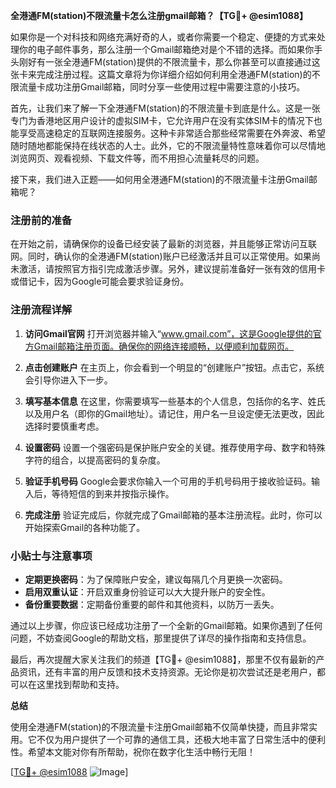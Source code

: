 **全港通FM(station)不限流量卡怎么注册gmail邮箱？【TG💪+ @esim1088】**

如果你是一个对科技和网络充满好奇的人，或者你需要一个稳定、便捷的方式来处理你的电子邮件事务，那么注册一个Gmail邮箱绝对是个不错的选择。而如果你手头刚好有一张全港通FM(station)提供的不限流量卡，那么你甚至可以直接通过这张卡来完成注册过程。这篇文章将为你详细介绍如何利用全港通FM(station)的不限流量卡成功注册Gmail邮箱，同时分享一些使用过程中需要注意的小技巧。

首先，让我们来了解一下全港通FM(station)的不限流量卡到底是什么。这是一张专门为香港地区用户设计的虚拟SIM卡，它允许用户在没有实体SIM卡的情况下也能享受高速稳定的互联网连接服务。这种卡非常适合那些经常需要在外奔波、希望随时随地都能保持在线状态的人士。此外，它的不限流量特性意味着你可以尽情地浏览网页、观看视频、下载文件等，而不用担心流量耗尽的问题。

接下来，我们进入正题——如何用全港通FM(station)的不限流量卡注册Gmail邮箱呢？

### 注册前的准备

在开始之前，请确保你的设备已经安装了最新的浏览器，并且能够正常访问互联网。同时，确认你的全港通FM(station)账户已经激活并且可以正常使用。如果尚未激活，请按照官方指引完成激活步骤。另外，建议提前准备好一张有效的信用卡或借记卡，因为Google可能会要求验证身份。

### 注册流程详解

1. **访问Gmail官网**
   打开浏览器并输入“www.gmail.com”，这是Google提供的官方Gmail邮箱注册页面。确保你的网络连接顺畅，以便顺利加载网页。

2. **点击创建账户**
   在主页上，你会看到一个明显的“创建账户”按钮。点击它，系统会引导你进入下一步。

3. **填写基本信息**
   在这里，你需要填写一些基本的个人信息，包括你的名字、姓氏以及用户名（即你的Gmail地址）。请记住，用户名一旦设定便无法更改，因此选择时要慎重考虑。

4. **设置密码**
   设置一个强密码是保护账户安全的关键。推荐使用字母、数字和特殊字符的组合，以提高密码的复杂度。

5. **验证手机号码**
   Google会要求你输入一个可用的手机号码用于接收验证码。输入后，等待短信的到来并按指示操作。

6. **完成注册**
   验证完成后，你就完成了Gmail邮箱的基本注册流程。此时，你可以开始探索Gmail的各种功能了。

### 小贴士与注意事项

- **定期更换密码**：为了保障账户安全，建议每隔几个月更换一次密码。
- **启用双重认证**：开启双重身份验证可以大大提升账户的安全性。
- **备份重要数据**：定期备份重要的邮件和其他资料，以防万一丢失。

通过以上步骤，你应该已经成功注册了一个全新的Gmail邮箱。如果你遇到了任何问题，不妨查阅Google的帮助文档，那里提供了详尽的操作指南和支持信息。

最后，再次提醒大家关注我们的频道【TG💪+ @esim1088】，那里不仅有最新的产品资讯，还有丰富的用户反馈和技术支持资源。无论你是初次尝试还是老用户，都可以在这里找到帮助和支持。

**总结**

使用全港通FM(station)的不限流量卡注册Gmail邮箱不仅简单快捷，而且非常实用。它不仅为用户提供了一个可靠的通信工具，还极大地丰富了日常生活中的便利性。希望本文能对你有所帮助，祝你在数字化生活中畅行无阻！

[[TG💪+ @esim1088](https://t.me/s/esim1088) ![Image](https://i.postimg.cc/4NQfJmqS/Snipaste-2025-05-13-00-14-12.png)]